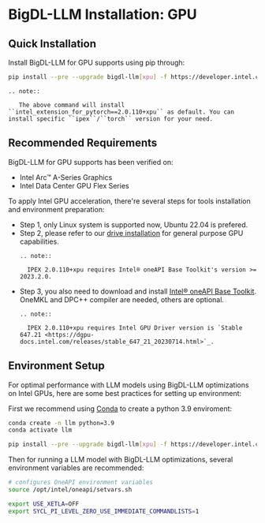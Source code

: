 # BigDL-LLM Installation: GPU

## Quick Installation

Install BigDL-LLM for GPU supports using pip through:

```bash
pip install --pre --upgrade bigdl-llm[xpu] -f https://developer.intel.com/ipex-whl-stable-xpu
```

```eval_rst
.. note::

   The above command will install ``intel_extension_for_pytorch==2.0.110+xpu`` as default. You can install specific ``ipex``/``torch`` version for your need.
```

## Recommended Requirements

BigDL-LLM for GPU supports has been verified on:

* Intel Arc™ A-Series Graphics
* Intel Data Center GPU Flex Series

To apply Intel GPU acceleration, there're several steps for tools installation and environment preparation:

* Step 1, only Linux system is supported now, Ubuntu 22.04 is prefered.
* Step 2, please refer to our [drive installation](https://dgpu-docs.intel.com/driver/installation.html) for general purpose GPU capabilities.
  ```eval_rst
  .. note::

    IPEX 2.0.110+xpu requires Intel® oneAPI Base Toolkit's version >= 2023.2.0.
  ```
* Step 3, you also need to download and install [Intel® oneAPI Base Toolkit](https://www.intel.com/content/www/us/en/developer/tools/oneapi/base-toolkit-download.html). OneMKL and DPC++ compiler are needed, others are optional.
  ```eval_rst
  .. note::

    IPEX 2.0.110+xpu requires Intel GPU Driver version is `Stable 647.21 <https://dgpu-docs.intel.com/releases/stable_647_21_20230714.html>`_.
  ```


## Environment Setup

For optimal performance with LLM models using BigDL-LLM optimizations on Intel GPUs, here are some best practices for setting up environment:

First we recommend using [Conda](https://docs.conda.io/en/latest/miniconda.html) to create a python 3.9 enviroment:

```bash
conda create -n llm python=3.9
conda activate llm

pip install --pre --upgrade bigdl-llm[xpu] -f https://developer.intel.com/ipex-whl-stable-xpu # install bigdl-llm for GPU
```

Then for running a LLM model with BigDL-LLM optimizations, several environment variables are recommended:

```bash
# configures OneAPI environment variables
source /opt/intel/oneapi/setvars.sh

export USE_XETLA=OFF
export SYCL_PI_LEVEL_ZERO_USE_IMMEDIATE_COMMANDLISTS=1
```